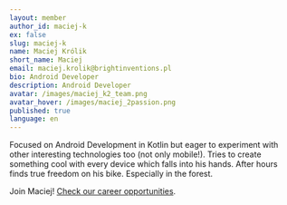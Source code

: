 ```yaml
---
layout: member
author_id: maciej-k
ex: false
slug: maciej-k
name: Maciej Królik
short_name: Maciej
email: maciej.krolik@brightinventions.pl
bio: Android Developer
description: Android Developer
avatar: /images/maciej_k2_team.png
avatar_hover: /images/maciej_2passion.png
published: true
language: en
---
```

Focused on Android Development in Kotlin but eager to experiment with other interesting technologies too (not only mobile!). Tries to create something cool with every device which falls into his hands. After hours finds true freedom on his bike. Especially in the forest.

Join Maciej! [Check our career opportunities](/career).
